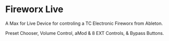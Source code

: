 # Fireworx Live
A Max for Live Device for controling a TC Electronic Fireworx from Ableton. 

Preset Chooser, Volume Control, aMod & 8 EXT Controls, & Bypass Buttons.
